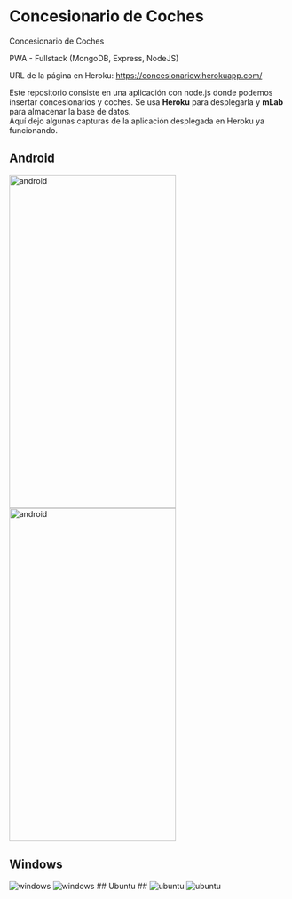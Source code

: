 # Concesionario de Coches
Concesionario de Coches

PWA - Fullstack (MongoDB, Express, NodeJS)

URL de la página en Heroku: https://concesionariow.herokuapp.com/

Este repositorio consiste en una aplicación con node.js donde podemos insertar concesionarios y coches. Se usa **Heroku** para desplegarla y **mLab** para almacenar la base de datos.  
Aquí dejo algunas capturas de la aplicación desplegada en Heroku ya funcionando.  

  ## Android ##  
  <img src="https://www.upload.ee/image/9697016/android1.jpg" alt="android" width="300" height="600" /> <img src="https://www.upload.ee/image/9697015/android.jpg" alt="android" width="300" height="600" />  
  ## Windows ##  
  <img src="https://www.upload.ee/image/9697009/windows101.jpg" alt="windows" />  
  <img src="https://www.upload.ee/image/9697007/windows10.jpg" alt="windows" />  
  ## Ubuntu ##  
  <img src="https://www.upload.ee/image/9696989/ubuntu.jpg" alt="ubuntu" />  
  <img src="https://www.upload.ee/image/9697002/ubuntu1.jpg" alt="ubuntu" />
